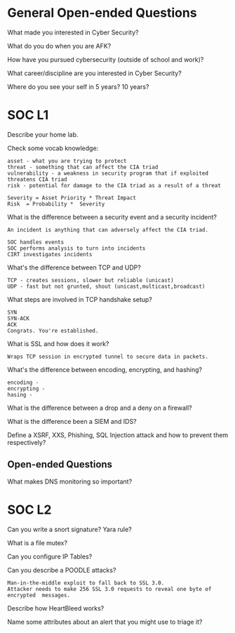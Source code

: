 # General Open-ended Questions
What made you interested in Cyber Security?

What do you do when you are AFK?

How have you pursued cybersecurity (outside of school and work)?

What career/discipline are you interested in Cyber Security?

Where do you see your self in 5 years? 10 years?

# SOC L1
Describe your home lab.

Check some vocab knowledge:
```
asset - what you are trying to protect
threat - something that can affect the CIA triad
vulnerability - a weakness in security program that if exploited threatens CIA triad
risk - potential for damage to the CIA triad as a result of a threat

Severity = Asset Priority * Threat Impact
Risk  = Probability *  Severity
```
What is the difference between a security event and a security incident?

```
An incident is anything that can adversely affect the CIA triad.

SOC handles events
SOC performs analysis to turn into incidents
CIRT investigates incidents
```

What's the difference between TCP and UDP?
```
TCP - creates sessions, slower but reliable (unicast)
UDP - fast but not grunted, shout (unicast,multicast,broadcast)
```
What steps are involved in TCP handshake setup?
```
SYN
SYN-ACK
ACK
Congrats. You're established.
```

What is SSL and how does it work?
```
Wraps TCP session in encrypted tunnel to secure data in packets.
```
What's the difference between encoding, encrypting, and hashing?
```
encoding -
encrypting -
hasing -
```

What is the difference between a drop and a deny on a firewall?

What is the difference been a SIEM and IDS?

Define a XSRF, XXS, Phishing, SQL Injection attack and how to prevent them respectively?

## Open-ended Questions
What makes DNS monitoring so important?

# SOC L2
Can you write a snort signature? Yara rule?

What is a file mutex?

Can you configure IP Tables?

Can you describe a POODLE attacks?

```
Man-in-the-middle exploit to fall back to SSL 3.0.
Attacker needs to make 256 SSL 3.0 requests to reveal one byte of encrypted  messages.
```

Describe how HeartBleed works?

Name some attributes about an alert that you might use to triage it?
